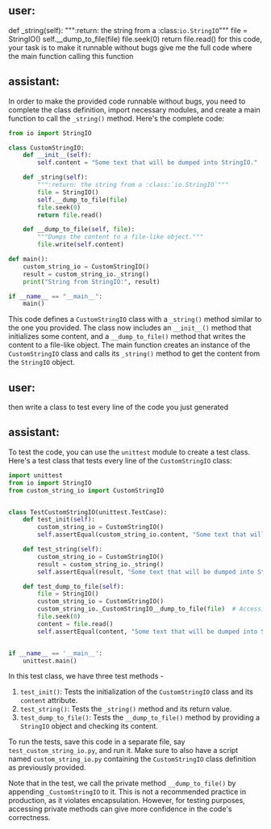 ## user:
def _string(self):
        """:return: the string from a :class:`io.StringIO`"""
        file = StringIO()
        self.__dump_to_file(file)
        file.seek(0)
        return file.read()
for this code, your task is to make it runnable without bugs  give me the full code where the main function calling this function
## assistant:
In order to make the provided code runnable without bugs, you need to complete the class definition, import necessary modules, and create a main function to call the `_string()` method. Here's the complete code:

``` python
from io import StringIO

class CustomStringIO:
    def __init__(self):
        self.content = "Some text that will be dumped into StringIO."

    def _string(self):
        """:return: the string from a :class:`io.StringIO`"""
        file = StringIO()
        self.__dump_to_file(file)
        file.seek(0)
        return file.read()

    def __dump_to_file(self, file):
        """Dumps the content to a file-like object."""
        file.write(self.content)

def main():
    custom_string_io = CustomStringIO()
    result = custom_string_io._string()
    print("String from StringIO:", result)

if __name__ == "__main__":
    main()
```

This code defines a `CustomStringIO` class with a `_string()` method similar to the one you provided. The class now includes an `__init__()` method that initializes some content, and a `__dump_to_file()` method that writes the content to a file-like object. The main function creates an instance of the `CustomStringIO` class and calls its `_string()` method to get the content from the `StringIO` object.
## user:
then write a class to test every line of the code you just generated
## assistant:
To test the code, you can use the `unittest` module to create a test class. Here's a test class that tests every line of the `CustomStringIO` class:

```python
import unittest
from io import StringIO
from custom_string_io import CustomStringIO


class TestCustomStringIO(unittest.TestCase):
    def test_init(self):
        custom_string_io = CustomStringIO()
        self.assertEqual(custom_string_io.content, "Some text that will be dumped into StringIO.")

    def test_string(self):
        custom_string_io = CustomStringIO()
        result = custom_string_io._string()
        self.assertEqual(result, "Some text that will be dumped into StringIO.")

    def test_dump_to_file(self):
        file = StringIO()
        custom_string_io = CustomStringIO()
        custom_string_io._CustomStringIO__dump_to_file(file)  # Accessing the private method for testing purposes
        file.seek(0)
        content = file.read()
        self.assertEqual(content, "Some text that will be dumped into StringIO.")


if __name__ == '__main__':
    unittest.main()
```

In this test class, we have three test methods -
1. `test_init()`: Tests the initialization of the `CustomStringIO` class and its `content` attribute.
2. `test_string()`: Tests the `_string()` method and its return value.
3. `test_dump_to_file()`: Tests the `__dump_to_file()` method by providing a `StringIO` object and checking its content.

To run the tests, save this code in a separate file, say `test_custom_string_io.py`, and run it. Make sure to also have a script named `custom_string_io.py` containing the `CustomStringIO` class definition as previously provided.

Note that in the test, we call the private method `__dump_to_file()` by appending `_CustomStringIO` to it. This is not a recommended practice in production, as it violates encapsulation. However, for testing purposes, accessing private methods can give more confidence in the code's correctness.
